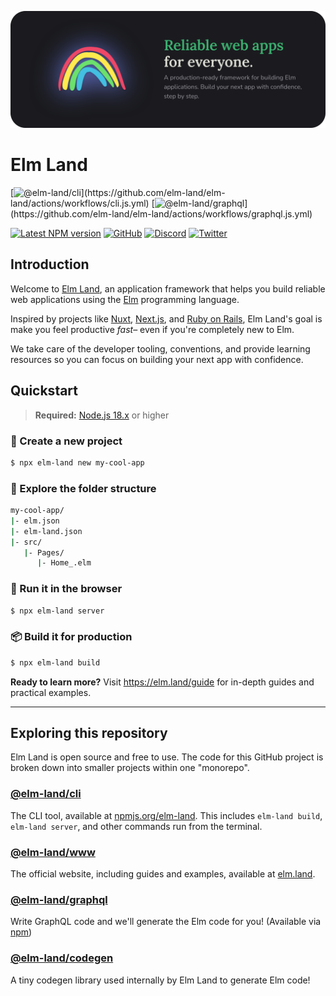 [![Elm Land: Reliable web apps for everyone](./docs/elm-land-banner.png)](https://elm.land)

# Elm Land

[![@elm-land/cli](https://github.com/elm-land/elm-land/actions/workflows/cli.js.yml/badge.svg?)](https://github.com/elm-land/elm-land/actions/workflows/cli.js.yml)
[![@elm-land/graphql](https://github.com/elm-land/elm-land/actions/workflows/graphql.js.yml/badge.svg?)](https://github.com/elm-land/elm-land/actions/workflows/graphql.js.yml)

[![Latest NPM version](https://badgen.net/badge/icon/v0.20.0?label=npm&icon&labelColor=050f2c&color=ff3c41)](https://npmjs.com/package/elm-land)
[![GitHub](https://badgen.net/github/stars/elm-land/elm-land?icon&labelColor=050f2c&color=4078c0)](https://github.com/elm-land/elm-land)
[![Discord](https://badgen.net/discord/members/vnmYFfySbH?icon&label=discord&labelColor=050f2c&color=5865f2)](https://join.elm.land) 
[![Twitter](https://badgen.net/badge/icon/@elmland_?icon&label=twitter&labelColor=050f2c&color=1da1f2)](https://twitter.com/elmland_)


## Introduction

Welcome to [Elm Land](https://elm.land), an application framework that helps you build reliable web applications using the [Elm](https://elm-lang.org) programming language. 

Inspired by projects like [Nuxt](https://nuxt.com), [Next.js](https://nextjs.org), and [Ruby on Rails](https://rubyonrails.org/), Elm Land's goal is make you feel productive _fast_– even if you're completely new to Elm.

We take care of the developer tooling, conventions, and provide learning resources so you can focus on building your next app with confidence.

## Quickstart

> __Required:__ [Node.js 18.x](https://nodejs.org) or higher

### 🌱 Create a new project

```bash
$ npx elm-land new my-cool-app
```

### 📂 Explore the folder structure

```sh
my-cool-app/
|- elm.json
|- elm-land.json
|- src/
   |- Pages/
      |- Home_.elm
```

### 🚀 Run it in the browser

```bash
$ npx elm-land server
```

### 📦 Build it for production

```bash
$ npx elm-land build
```

__Ready to learn more?__ Visit https://elm.land/guide for in-depth guides and practical examples.

---

## Exploring this repository

Elm Land is open source and free to use. The code for this GitHub project is broken down into smaller projects within one "monorepo".

### __[@elm-land/cli](./projects/cli/)__

The CLI tool, available at [npmjs.org/elm-land](https://npmjs.org/elm-land). This includes `elm-land build`, `elm-land server`, and other commands run from the terminal.

### __[@elm-land/www](./docs/)__

The official website, including guides and examples, available at [elm.land](https://elm.land).

### __[@elm-land/graphql](./projects/graphql/)__ 

Write GraphQL code and we'll generate the Elm code for you! (Available via [npm](https://npmjs.org/@elm-land/graphql))

### __[@elm-land/codegen](./projects/codegen/)__ 

A tiny codegen library used internally by Elm Land to generate Elm code!
